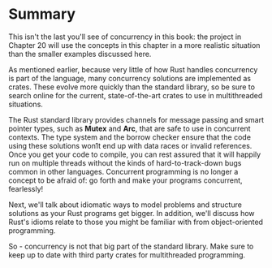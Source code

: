 # Summary

This isn't the last you'll see of concurrency in this book: the project in Chapter 20 will use the
concepts in this chapter in a more realistic situation than the smaller examples discussed here.

As mentioned earlier, because very little of how Rust handles concurrency is part of the language,
many concurrency solutions are implemented as crates. These evolve more quickly than the
standard library, so be sure to search online for the current, state-of-the-art crates to use in
multithreaded situations.

The Rust standard library provides channels for message passing and smart pointer types, such as
**Mutex<T>** and **Arc<t>**, that are safe to use in concurrent contexts. The type system and the borrow
checker ensure that the code using these solutions won1t end up with data races or invalid
references. Once you get your code to compile, you can rest assured that it will happily run on
multiple threads without the kinds of hard-to-track-down bugs common in other languages.
Concurrent programming is no longer a concept to be afraid of: go forth and make your programs
concurrent, fearlessly!

Next, we'll talk about idiomatic ways to model problems and structure solutions as your Rust
programs get bigger. In addition, we'll discuss how Rust's idioms relate to those you might be
familiar with from object-oriented programming.





So - concurrency is not that big part of the standard library. Make sure to keep up to date with third party
crates for multithreaded programming.
